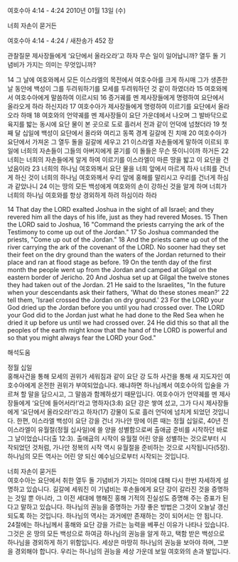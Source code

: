 여호수아 4:14 - 4:24 
2010년 01월 13일 (수)

너희 자손이 묻거든



여호수아 4:14 - 4:24 / 새찬송가 452 장


관찰질문
제사장들에게 ‘요단에서 올라오라’고 하자 무슨 일이 일어납니까?
열두 돌 기념비가 가지는 의미는 무엇입니까?

14 그 날에 여호와께서 모든 이스라엘의 목전에서 여호수아를 크게 하시매 그가 생존한 날 동안에 백성이 그를 두려워하기를 모세를 두려워하던 것 같이 하였더라 
15 여호와께서 여호수아에게 말씀하여 이르시되 16 증거궤를 멘 제사장들에게 명령하여 요단에서 올라오게 하라 하신지라 17 여호수아가 제사장들에게 명령하여 이르기를 요단에서 올라오라 하매 18 여호와의 언약궤를 멘 제사장들이 요단 가운데에서 나오며 그 발바닥으로 육지를 밟는 동시에 요단 물이 본 곳으로 도로 흘러서 전과 같이 언덕에 넘쳤더라 19 첫째 달 십일에 백성이 요단에서 올라와 여리고 동쪽 경계 길갈에 진 치매 20 여호수아가 요단에서 가져온 그 열두 돌을 길갈에 세우고 21 이스라엘 자손들에게 말하여 이르되 후일에 너희의 자손들이 그들의 아버지에게 묻기를 이 돌들은 무슨 뜻이니이까 하거든 22 너희는 너희의 자손들에게 알게 하여 이르기를 이스라엘이 마른 땅을 밟고 이 요단을 건넜음이라 23 너희의 하나님 여호와께서 요단 물을 너희 앞에서 마르게 하사 너희를 건너게 하신 것이 너희의 하나님 여호와께서 우리 앞에 홍해를 말리시고 우리를 건너게 하심과 같았나니 24 이는 땅의 모든 백성에게 여호와의 손이 강하신 것을 알게 하며 너희가 너희의 하나님 여호와를 항상 경외하게 하려 하심이라 하라 

14 That day the LORD exalted Joshua in the sight of all Israel; and they revered him all the days of his life, just as they had revered Moses. 15 Then the LORD said to Joshua, 16 "Command the priests carrying the ark of the Testimony to come up out of the Jordan." 17 So Joshua commanded the priests, "Come up out of the Jordan." 18 And the priests came up out of the river carrying the ark of the covenant of the LORD. No sooner had they set their feet on the dry ground than the waters of the Jordan returned to their place and ran at flood stage as before. 19 On the tenth day of the first month the people went up from the Jordan and camped at Gilgal on the eastern border of Jericho. 20 And Joshua set up at Gilgal the twelve stones they had taken out of the Jordan. 21 He said to the Israelites, "In the future when your descendants ask their fathers, 'What do these stones mean?' 22 tell them, 'Israel crossed the Jordan on dry ground.' 23 For the LORD your God dried up the Jordan before you until you had crossed over. The LORD your God did to the Jordan just what he had done to the Red Sea when he dried it up before us until we had crossed over. 24 He did this so that all the peoples of the earth might know that the hand of the LORD is powerful and so that you might always fear the LORD your God."

해석도움





정월 십일  
홍해사건을 통해 모세의 권위가 세워짐과 같이 요단 강 도하 사건을 통해 새 지도자인 여호수아에게 온전한 권위가 부여되었습니다. 왜냐하면 하나님께서 여호수아의 입술을 가르쳐 할 말을 담으시고, 그 말씀과 함께하셨기 때문입니다. 여호수아가 언약궤를 멘 제사장들에게 ‘요단에 들어서라!’라고 명하자(3:8) 요단 강은 쌓여 섰고, 그가 다시 제사장들에게 ‘요단에서 올라오라!’라고 하자(17) 강물이 도로 흘러 언덕에 넘치게 되었던 것입니다. 한편, 이스라엘 백성이 요단 강을 건너 가나안 땅에 이른 때는 정월 십일로, 40년 전 이스라엘이 유월절(정월 십사일)에 쓸 양을 성별함으로써 출애굽 준비를 시작하던 바로 그 날이었습니다(출 12:3). 출애굽의 시작이 유월절 어린 양을 성별하는 것으로부터 시작되었던 것처럼, 가나안 정복의 시작 역시 유월절을 준비하는 것으로 시작됩니다(5장). 하나님의 모든 역사는 어린 양 되신 예수님으로부터 시작되는 것입니다. 

너희 자손이 묻거든  
여호수아는 요단에서 취한 열두 돌 기념비가 가지는 의미에 대해 다시 한번 자세하게 설명하고 있습니다. 길갈에 세워진 이 기념비는 후손들에게 요단 강이 갈라진 것을 증명하는 것일 뿐 아니라, 그 이전 세대에 행해진 홍해 기적의 진실성도 증명해 주는 증표가 된다고 말하고 있습니다. 하나님의 권능을 증명하는 가장 좋은 방법은 그것이 오늘날 갱신되도록 하는 것입니다. 하나님의 역사는 과거에만 존재하는 것이 되어서는 안 됩니다. 24절에는 하나님께서 홍해와 요단 강을 가르는 능력을 베푸신 이유가 나타나 있습니다. 그것은 온 땅의 모든 백성으로 하여금 하나님의 권능을 알게 하고, 택함 받은 백성으로 하나님을 경외하게 하기 위함입니다. 세상은 마땅히 하나님의 권능을 보아야 하며, 그분을 경외해야 합니다. 우리는 하나님의 권능을 세상 가운데 보일 여호와의 손과 발입니다.